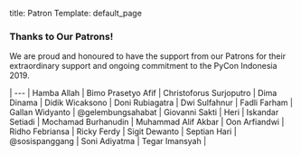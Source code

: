 title: Patron
Template: default_page

### Thanks to <strong>Our Patrons</strong>!

We are proud and honoured to have the support from our Patrons for their extraordinary support and ongoing commitment to the PyCon Indonesia 2019.

 | 
--- | 
Hamba Allah | 
Bimo Prasetyo Afif | 
Christoforus Surjoputro | 
Dima Dinama | 
Didik Wicaksono | 
Doni Rubiagatra | 
Dwi Sulfahnur | 
Fadli Farham | 
Gallan Widyanto | 
@gelembungsahabat | 
Giovanni Sakti | 
Heri | 
Iskandar Setiadi | 
Mochamad Burhanudin | 
Muhammad Alif Akbar | 
Oon Arfiandwi | 
Ridho Febriansa | 
Ricky Ferdy | 
Sigit Dewanto | 
Septian Hari | 
@sosispanggang | 
Soni Adiyatma | 
Tegar Imansyah | 